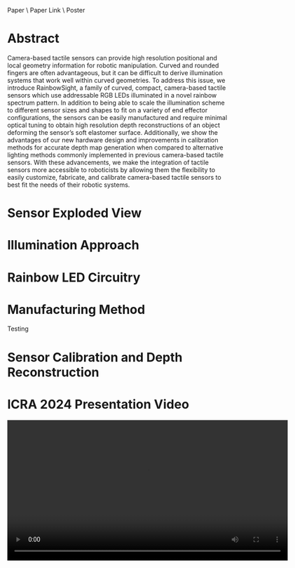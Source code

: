 
Paper \ Paper Link \ Poster 

# Abstract

Camera-based tactile sensors can provide high resolution positional and local geometry information for robotic manipulation. Curved and rounded fingers are often advantageous, but it can be difficult to derive illumination systems that work well within curved geometries. To address this issue, we introduce RainbowSight, a family of curved, compact, camera-based tactile sensors which use addressable RGB LEDs illuminated in a novel rainbow spectrum pattern. In addition to being able to scale the illumination scheme to different sensor sizes and shapes to fit on a variety of end effector configurations, the sensors can be easily manufactured and require minimal optical tuning to obtain high resolution depth reconstructions of an object deforming the sensor’s soft elastomer surface. Additionally, we show the advantages of our new hardware design and improvements in calibration methods for accurate depth map generation when compared to alternative lighting methods commonly implemented in previous camera-based tactile sensors. With these advancements, we make the integration of tactile sensors more accessible to roboticists by allowing them the flexibility to easily customize, fabricate, and calibrate camera-based tactile sensors to best fit the needs of their robotic systems.

# Sensor Exploded View

# Illumination Approach

# Rainbow LED Circuitry

# Manufacturing Method
Testing 

# Sensor Calibration and Depth Reconstruction

# ICRA 2024 Presentation Video
<video width="640" height="320" controls>
  <source src="ICRA24_3340.mp4" type="video/mp4">
  Your browser does not support the video tag.
</video>

